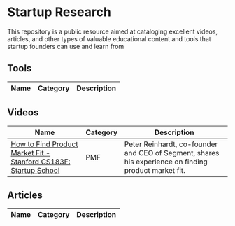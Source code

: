 # Startup Research

This repository is a public resource aimed at cataloging excellent videos, articles, and other types of valuable educational content and tools that startup founders can use and learn from

## Tools 

| Name | Category | Description | 
| --- | --- | --- |


## Videos 

| Name | Category | Description | 
| --- | --- | --- |
| [How to Find Product Market Fit - Stanford CS183F: Startup School](https://www.youtube.com/watch?v=_6pl5GG8RQ4) | PMF | Peter Reinhardt, co-founder and CEO of Segment, shares his experience on finding product market fit. |


## Articles 

| Name | Category | Description | 
| --- | --- | --- |
